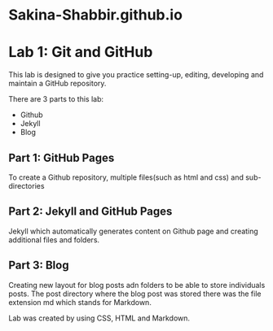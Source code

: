 # Sakina-Shabbir.github.io
<!DOCTYPE html>
<html>
  <head>
    <title>Web Programming</title>
  </head>
  <body>
    <h1>Lab 1: Git and GitHub</h1>
    <p>This lab is designed to give you practice setting-up, editing, developing and maintain a GitHub repository. </p>
    <p>There are 3 parts to this lab:</p>
    <ul>
      <li>Github</li>
      <li>Jekyll</li>
      <li>Blog</li>
    </ul>
    <h2>Part 1: GitHub Pages</h2>
    <p>To create a Github repository, multiple files(such as html and css) and sub-directories </p>
    <h2>Part 2: Jekyll and GitHub Pages</h2>
    <p>Jekyll which automatically generates content on Github page and creating additional files and folders.</p>
    <h2>Part 3: Blog</h2>
    <p>Creating new layout for blog posts adn folders to be able to store individuals posts. The post directory where the blog post was stored there was the file extension md which stands for Markdown. </p>
    <p>Lab was created by using CSS, HTML and Markdown.</p>
  </body>
</html>


